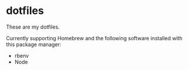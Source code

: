 dotfiles
========

These are my dotfiles.

Currently supporting Homebrew and the following software installed with
this package manager:

* rbenv
* Node
